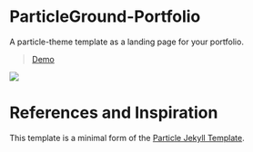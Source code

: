 # ParticleGround-Portfolio

A particle-theme template as a landing page for your portfolio.

> [Demo](https://resplendent-horse-736afe.netlify.app/)

<img src="particle_demo/particle_demo.png"/>




# References and Inspiration

This template is a minimal form of the [Particle Jekyll Template](https://github.com/nrandecker/particle).
